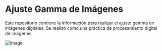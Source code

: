 # Ajuste Gamma de Imágenes
Este repositorio contiene la información para realizar el ajuste gamma en imágenes digitales. Se realizó como una práctica de procesamiento digital de imágenes

![image](https://user-images.githubusercontent.com/113737899/192911244-260d3bd4-dbba-4ce3-bcca-e3a0299d2cd3.png)
